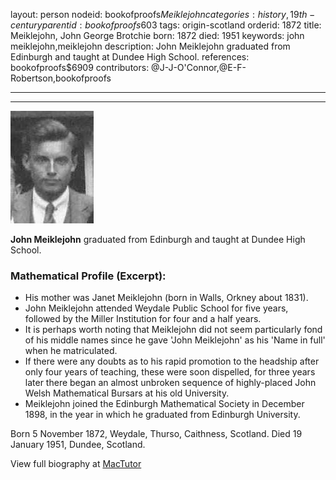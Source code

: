 layout: person
nodeid: bookofproofs$Meiklejohn
categories: history,19th-century
parentid: bookofproofs$603
tags: origin-scotland
orderid: 1872
title: Meiklejohn, John George Brotchie
born: 1872
died: 1951
keywords: john meiklejohn,meiklejohn
description: John Meiklejohn graduated from Edinburgh and taught at Dundee High School.
references: bookofproofs$6909
contributors: @J-J-O'Connor,@E-F-Robertson,bookofproofs

---



---

![Meiklejohn.jpg](https://github.com/bookofproofs/bookofproofs.github.io/blob/main/_sources/_assets/images/portraits/Meiklejohn.jpg?raw=true)

**John Meiklejohn** graduated from Edinburgh and taught at Dundee High School.

### Mathematical Profile (Excerpt):
* His mother was  Janet Meiklejohn (born in Walls, Orkney about 1831).
* John Meiklejohn attended Weydale Public School for five years, followed by the Miller Institution for four and a half years.
* It is perhaps worth noting that Meiklejohn did not seem particularly fond of his middle names since he gave 'John Meiklejohn' as his 'Name in full' when he matriculated.
* If there were any doubts as to his rapid promotion to the headship after only four years of teaching, these were soon dispelled, for three years later there began an almost unbroken sequence of highly-placed John Welsh Mathematical Bursars at his old University.
* Meiklejohn joined the Edinburgh Mathematical Society in December 1898, in the year in which he graduated from Edinburgh University.

Born 5 November 1872, Weydale, Thurso, Caithness, Scotland. Died 19 January 1951, Dundee, Scotland.

View full biography at [MacTutor](https://mathshistory.st-andrews.ac.uk/Biographies/Meiklejohn/)
